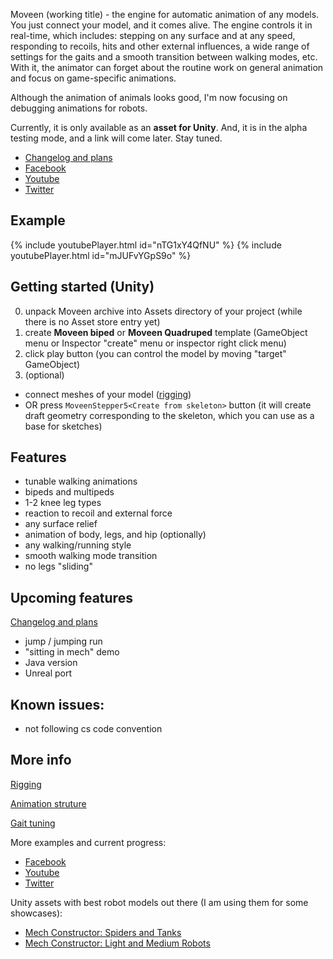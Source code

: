 Moveen (working title) - the engine for automatic animation of any models.
You just connect your model, and it comes alive.
The engine controls it in real-time, which includes:
stepping on any surface and at any speed, responding to recoils, hits and other external influences,
a wide range of settings for the gaits and a smooth transition between walking modes, etc.
With it, the animator can forget about the routine work on general animation and focus on game-specific animations.

Although the animation of animals looks good, I'm now focusing on debugging animations for robots.

Currently, it is only available as an **asset for Unity**. And, it is in the alpha testing mode, and a link will come later. Stay tuned.

* [Changelog and plans](changelog)
* [Facebook](https://www.facebook.com/moveengine/)
* [Youtube](https://www.youtube.com/channel/UCUM1pDB_Ccst8HQFOwYs38A)
* [Twitter](https://twitter.com/ykravchik)


## Example

{% include youtubePlayer.html id="nTG1xY4QfNU" %}
{% include youtubePlayer.html id="mJUFvYGpS9o" %}

## Getting started (Unity)
0. unpack Moveen archive into Assets directory of your project (while there is no Asset store entry yet)
1. create **Moveen biped** or **Moveen Quadruped** template (GameObject menu or Inspector "create" menu or inspector right click menu) 
1. click play button (you can control the model by moving "target" GameObject)
1. (optional)
  * connect meshes of your model ([rigging](rigging))
  * OR press `MoveenStepper5<Create from skeleton>` button (it will create draft geometry corresponding to the skeleton, which you can use as a base for sketches) 



## Features
* tunable walking animations
* bipeds and multipeds
* 1-2 knee leg types
* reaction to recoil and external force
* any surface relief
* animation of body, legs, and hip (optionally)
* any walking/running style
* smooth walking mode transition 
* no legs "sliding"

## Upcoming features
[Changelog and plans](changelog)

* jump / jumping run
* "sitting in mech" demo
* Java version
* Unreal port




## Known issues:
* not following cs code convention

## More info 

[Rigging](rigging)

[Animation struture](structure)

[Gait tuning](gait)


More examples and current progress:
* [Facebook](https://www.facebook.com/moveengine/)
* [Youtube](https://www.youtube.com/channel/UCUM1pDB_Ccst8HQFOwYs38A)
* [Twitter](https://twitter.com/ykravchik)

Unity assets with best robot models out there (I am using them for some showcases):
* [Mech Constructor: Spiders and Tanks](https://www.assetstore.unity3d.com/en/#!/content/54074)
* [Mech Constructor: Light and Medium Robots](https://www.assetstore.unity3d.com/en/#!/content/39969)

